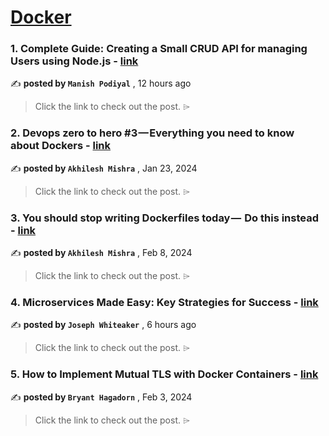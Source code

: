 
<h1><a href=https://medium.com/tag/docker/recommended target="_blank" rel="noopener noreferrer">Docker</a></h1>
<h3>1. Complete Guide: Creating a Small CRUD API for managing Users using Node.js - <a href=https://medium.com/@manishpodiyal/complete-guide-creating-a-small-crud-api-for-managing-users-using-node-js-3d7bdc1566f5?source=tag_recommended_feed---------0-84----------docker----------f8308956_d57a_4fef_b013_0a26b6645a93------- target="_blank" rel="noopener noreferrer">link</a></h3>

✍️ **posted by `Manish Podiyal`** <date> , 12 hours ago</date>

<blockquote>Click the link to check out the post. ⌲</blockquote>

<h3>2. Devops zero to hero #3 — Everything you need to know about Dockers - <a href=https://medium.com/illumination/devops-zero-to-hero-3-everything-you-need-to-know-about-dockers-7ff321b38e6b?source=tag_recommended_feed---------1-107----------docker----------f8308956_d57a_4fef_b013_0a26b6645a93------- target="_blank" rel="noopener noreferrer">link</a></h3>

✍️ **posted by `Akhilesh Mishra`** <date> , Jan 23, 2024</date>

<blockquote>Click the link to check out the post. ⌲</blockquote>

<h3>3. You should stop writing Dockerfiles today —  Do this instead - <a href=https://medium.com/@akhilesh-mishra/you-should-stop-writing-dockerfiles-today-do-this-instead-3cd8a44cb8b0?source=tag_recommended_feed---------2-85----------docker----------f8308956_d57a_4fef_b013_0a26b6645a93------- target="_blank" rel="noopener noreferrer">link</a></h3>

✍️ **posted by `Akhilesh Mishra`** <date> , Feb 8, 2024</date>

<blockquote>Click the link to check out the post. ⌲</blockquote>

<h3>4. Microservices Made Easy: Key Strategies for Success - <a href=https://medium.com/@josephsims1/microservices-made-easy-key-strategies-for-success-138f533a3667?source=tag_recommended_feed---------3-84----------docker----------f8308956_d57a_4fef_b013_0a26b6645a93------- target="_blank" rel="noopener noreferrer">link</a></h3>

✍️ **posted by `Joseph Whiteaker`** <date> , 6 hours ago</date>

<blockquote>Click the link to check out the post. ⌲</blockquote>

<h3>5. How to Implement Mutual TLS with Docker Containers - <a href=https://medium.com/itnext/how-to-implement-mutual-tls-with-docker-containers-1546a2eab38b?source=tag_recommended_feed---------4-107----------docker----------f8308956_d57a_4fef_b013_0a26b6645a93------- target="_blank" rel="noopener noreferrer">link</a></h3>

✍️ **posted by `Bryant Hagadorn`** <date> , Feb 3, 2024</date>

<blockquote>Click the link to check out the post. ⌲</blockquote>


